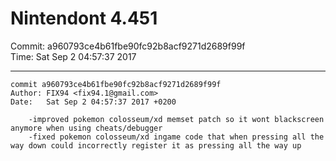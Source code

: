 # Nintendont 4.451
Commit: a960793ce4b61fbe90fc92b8acf9271d2689f99f  
Time: Sat Sep 2 04:57:37 2017   

-----

```
commit a960793ce4b61fbe90fc92b8acf9271d2689f99f
Author: FIX94 <fix94.1@gmail.com>
Date:   Sat Sep 2 04:57:37 2017 +0200

    -improved pokemon colosseum/xd memset patch so it wont blackscreen anymore when using cheats/debugger
    -fixed pokemon colosseum/xd ingame code that when pressing all the way down could incorrectly register it as pressing all the way up
```

